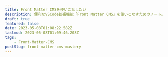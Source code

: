 ```yaml
---
title: Front Matter CMSを使いこなしたい
description: 便利なVSCode拡張機能「Front Matter CMS」を使いこなすためのノート。
draft: true
featured: false
date: 2023-05-08T01:08:22.582Z
lastmod: 2023-05-08T01:09:46.208Z
tags:
    - Front-Matter-CMS
postSlug: front-matter-cms-mastery
---
```

